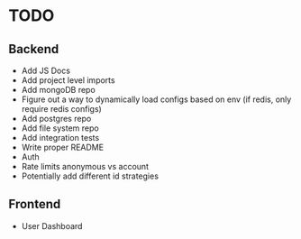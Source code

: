 # TODO

## Backend

- Add JS Docs
- Add project level imports
- Add mongoDB repo
- Figure out a way to dynamically load configs based on env (if redis, only require redis configs)
- Add postgres repo
- Add file system repo
- Add integration tests
- Write proper README
- Auth
- Rate limits anonymous vs account
- Potentially add different id strategies

## Frontend

- User Dashboard
